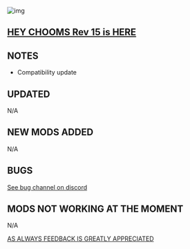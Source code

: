 ![img](https://s13.gifyu.com/images/SjBKh.png)

## [HEY CHOOMS Rev 15 is HERE](https://)


## NOTES

-  Compatibility update

## UPDATED

N/A

## NEW MODS ADDED 

N/A

## BUGS


 [See bug channel on discord](https://discord.gg/xZNztPjA2u)

## MODS NOT WORKING AT THE MOMENT 

N/A

[AS ALWAYS FEEDBACK IS GREATLY APPRECIATED](https://)
